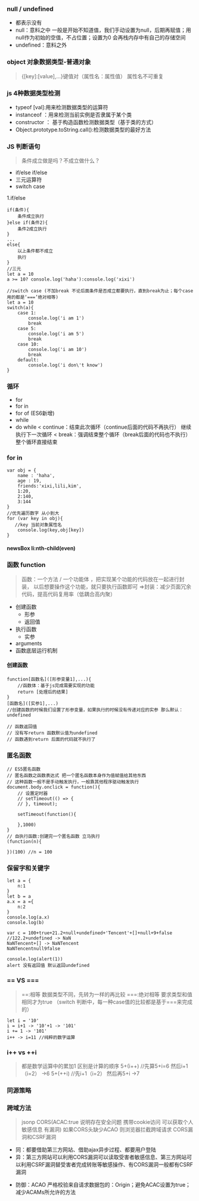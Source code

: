 
### null / undefined
- 都表示没有
- null：意料之中 一般是开始不知道值，我们手动设置为null，后期再赋值；用null作为初始的空值，不占位置；设置为0 会再栈内存中有自己的存储空间
- undefined：意料之外 

### object 对象数据类型-普通对象
> {[key]:[value],...}键值对（属性名：属性值） 属性名不可重复

### js 4种数据类型检测
- typeof [val]:用来检测数据类型的运算符
- instanceof ：用来检测当前实例是否隶属于某个类
- constructor ： 基于构造函数检测数据类型（基于类的方式）
- Object.prototype.toString.call():检测数据类型的最好方法

### JS 判断语句
> 条件成立做是吗？不成立做什么？
- if/else if/else
- 三元运算符
- switch case

1.if/else
```
if(条件){
    条件成立执行
}else if(条件2){
    条件2成立执行
}
...
else{
    以上条件都不成立 
    执行
}
//三元
let a = 10
a >= 10? console.log('haha'):console.log('xixi')

//switch case (不加break 不论后面条件是否成立都要执行，直到break为止；每个case用的都是‘===’绝对相等)
let a = 10
switch(a){
    case 1:
        console.log('i am 1')
        break
    case 5:
        console.log('i am 5')
        break
    case 10:
        console.log('i am 10')
        break
    default:
        console.log('i don\'t know')
}
```

### 循环
- for
- for in
- for of (ES6新增)
- while
- do while 
< continue：结束此次循环（continue后面的代码不再执行） 继续执行下一次循环
< break：强调结束整个循环（break后面的代码也不执行）整个循环直接结束

### for in
```
var obj = {
    name : 'haha',
    age : 19,
    friends:'xixi,lili,kim',
    1:20,
    2:140,
    3:144
}
//优先遍历数字 从小到大
for (var key in obj){
   //key 当前对象属性名
    console.log(key,obj[key])
}
```

#### newsBox li:nth-child(even)

### 函数 function
> 函数：一个方法 / 一个功能体 ，把实现某个功能的代码放在一起进行封装， 以后想要操作这个功能，就只要执行函数即可 =>封装：减少页面冗余代码，提高代码复用率（低耦合高内聚）
- 创建函数
    + 形参
    + 返回值
- 执行函数
    + 实参
- arguments
- 函数底层运行机制

#### 创建函数
```
function[函数名]([形参变量1],...){
    //函数体：基于js完成需要实现的功能
    return [处理后的结果]
}
[函数名]([实参1],...)
//创建函数的时候我们设置了形参变量，如果执行的时候没有传递对应的实参 那么默认：undefined

// 函数返回值
// 没有写return 函数默认值为undefined
// 函数遇到return 后面的代码就不执行了

```

### 匿名函数
```
// ES5匿名函数
// 匿名函数之函数表达式 把一个匿名函数本身作为值赋值给其他东西
// 这种函数一般不是手动触发执行，一般靠其他程序驱动触发执行
document.body.onclick = function(){
    // 设置定时器
    // setTimeout(() => {
    // }, timeout);

    setTimeout(function(){

    },1000)
}
// 自执行函数:创建完一个匿名函数 立马执行
(function(n){

})(100) //n = 100
```
### 保留字和关键字
```
let a = {
    n:1
}
let b = a
a.x = a ={
    n:2
}
console.log(a.x)
console.log(b)

```
```
var c = 100+true+21.2+null+undefined+'Tencent'+[]+null+9+false
//122.2+undefined -> NaN
NaNTencent+[] -> NaNTencent
NaNTencentnull9false

console.log(alert(1))
alert 没有返回值 默认返回undefined

```

### == VS ===
> ==:相等 数据类型不同，先转为一样的再比较
> ===:绝对相等 要求类型和值相同才为true （switch 判断中，每一种case值的比较都是基于===来完成的）

```
let i = '10'
i = i+1 -> '10'+1 -> '101'
i += 1 -> '101'
i++ -> i=11 //纯粹的数字运算

```
### i++ vs ++i
> 都是数学运算中的累加1 区别是计算的顺序
5+(i++) //先算5+i=6 然后i+1 （i=2） ->6
5+(++i) //先i+1（i=2） 然后再5+i    ->7

### 同源策略
### 跨域方法
> jsonp 
> CORS(ACAC:true 说明存在安全问题 携带cookie访问 可以获取个人敏感信息 有漏洞) 如果CORS头缺少ACAO 则浏览器拦截跨域请求
> CORS漏洞和CSRF漏洞
+ 同：都要借助第三方网站、借助ajax异步过程、都要用户登陆
+ 异：第三方网站可以利用CORS漏洞可以读取受害者敏感信息、第三方网站可以利用CSRF漏洞替受害者完成转账等敏感操作、有CORS漏洞一般都有CSRF漏洞
- 防御：ACAO 严格校验来自请求数据包的：Origin；避免ACAC设置为true；减少ACAMs所允许的方法
